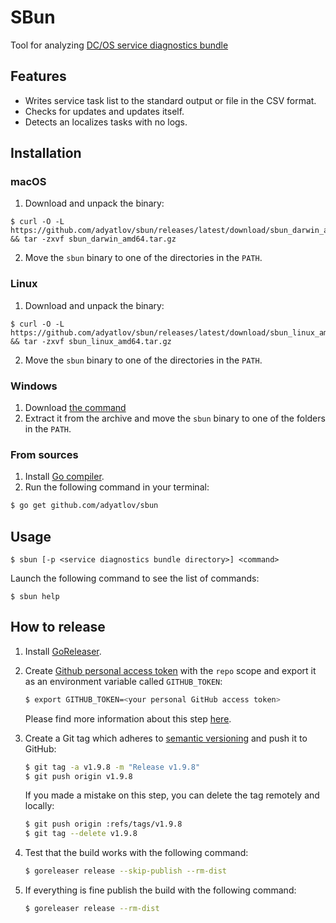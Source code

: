 # SBun
Tool for analyzing [DC/OS service diagnostics bundle](https://support.d2iq.com/s/article/create-service-diag-bundle)


## Features

* Writes service task list to the standard output or file in the CSV format. 
* Checks for updates and updates itself.
* Detects an localizes tasks with no logs.

## Installation

### macOS

1. Download and unpack the binary:

```
$ curl -O -L https://github.com/adyatlov/sbun/releases/latest/download/sbun_darwin_amd64.tar.gz && tar -zxvf sbun_darwin_amd64.tar.gz
```

2. Move the `sbun` binary to one of the directories in the `PATH`.

### Linux

1. Download and unpack the binary:

```
$ curl -O -L https://github.com/adyatlov/sbun/releases/latest/download/sbun_linux_amd64.tar.gz && tar -zxvf sbun_linux_amd64.tar.gz
```

2. Move the `sbun` binary to one of the directories in the `PATH`.

### Windows

1. Download [the command](https://github.com/adyatlov/sbun/releases/latest/download/sbun_windows_amd64.tar.gz)
2. Extract it from the archive and move the `sbun` binary to one of the folders in the `PATH`.

### From sources

1. Install [Go compiler](https://golang.org/dl/).
2. Run the following command in your terminal:

```bash
$ go get github.com/adyatlov/sbun
```

## Usage

```
$ sbun [-p <service diagnostics bundle directory>] <command>
```

Launch the following command to see the list of commands:

```
$ sbun help
```

## How to release

1. Install [GoReleaser](https://goreleaser.com/install/).
2. Create [Github personal access token](https://help.github.com/en/articles/creating-a-personal-access-token-for-the-command-line)
    with the `repo` scope and export it as an environment variable called `GITHUB_TOKEN`:

  	```bash
  	$ export GITHUB_TOKEN=<your personal GitHub access token>
  	```

    Please find more information about this step [here](https://goreleaser.com/environment/).
3. Create a Git tag which adheres to [semantic versioning](https://semver.org/) and
    push it to GitHub:

    ```bash
    $ git tag -a v1.9.8 -m "Release v1.9.8"
    $ git push origin v1.9.8
    ```

    If you made a mistake on this step, you can delete the tag remotely and locally:

    ```bash
    $ git push origin :refs/tags/v1.9.8
    $ git tag --delete v1.9.8
    ```

4. Test that the build works with the following command:

    ```bash
    $ goreleaser release --skip-publish --rm-dist
    ```

5. If everything is fine publish the build with the following command:

    ```bash
	$ goreleaser release --rm-dist
    ```

